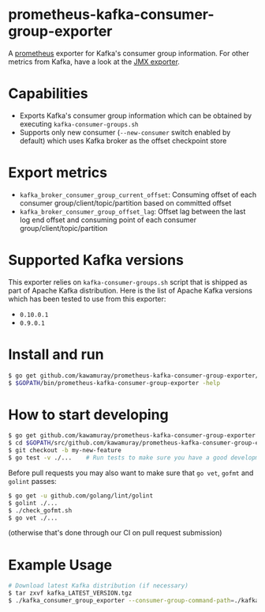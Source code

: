 prometheus-kafka-consumer-group-exporter
========================================

A [prometheus](https://prometheus.io/) exporter for Kafka's consumer group
information. For other metrics from Kafka, have a look at the [JMX
exporter](https://github.com/prometheus/jmx_exporter).

Capabilities
============
 - Exports Kafka's consumer group information which can be obtained by
   executing `kafka-consumer-groups.sh`
 - Supports only new consumer (`--new-consumer` switch enabled by default)
   which uses Kafka broker as the offset checkpoint store

Export metrics
==============
 - `kafka_broker_consumer_group_current_offset`: Consuming offset of each
   consumer group/client/topic/partition based on committed offset
 - `kafka_broker_consumer_group_offset_lag`: Offset lag between the last log
   end offset and consuming point of each consumer group/client/topic/partition

Supported Kafka versions
========================
This exporter relies on `kafka-consumer-groups.sh` script that is shipped as
part of Apache Kafka distribution.  Here is the list of Apache Kafka versions
which has been tested to use from this exporter:

 - `0.10.0.1`
 - `0.9.0.1`

Install and run
===============
```sh
$ go get github.com/kawamuray/prometheus-kafka-consumer-group-exporter/...
$ $GOPATH/bin/prometheus-kafka-consumer-group-exporter -help
```

How to start developing
=======================
```sh
$ go get github.com/kawamuray/prometheus-kafka-consumer-group-exporter
$ cd $GOPATH/src/github.com/kawamuray/prometheus-kafka-consumer-group-exporter
$ git checkout -b my-new-feature
$ go test -v ./...    # Run tests to make sure you have a good development environment and all works.
```

Before pull requests you may also want to make sure that `go vet`, `gofmt` and `golint` passes:
```sh
$ go get -u github.com/golang/lint/golint
$ golint ./...
$ ./check_gofmt.sh
$ go vet ./...
```
(otherwise that's done through our CI on pull request submission)

Example Usage
=============
```sh
# Download latest Kafka distribution (if necessary)
$ tar zxvf kafka_LATEST_VERSION.tgz
$ ./kafka_consumer_group_exporter --consumer-group-command-path=./kafka_LATEST_VERSION/bin/kafka-consumer-groups.sh BOOTSTRAP_SERVERS
```
